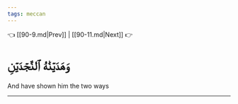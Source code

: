 ```yaml
---
tags: meccan
---
```


👈 [[90-9.md|Prev]] | [[90-11.md|Next]] 👉

# وَهَدَيۡنَٰهُ ٱلنَّجۡدَيۡنِ

And have shown him the two ways

---

